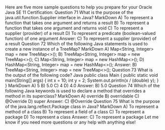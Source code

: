 Here are five more sample questions to help you prepare for your Oracle Java SE 11 Certification:
Question 71
What is the purpose of the java.util.function.Supplier interface in Java?
MarkDown
A) To represent a function that takes one argument and returns a result
B) To represent a function that takes one argument and returns void
C) To represent a supplier (provider) of a result
D) To represent a predicate (boolean-valued function) of one argument
Answer: C) To represent a supplier (provider) of a result
Question 72
Which of the following Java statements is used to create a new instance of a TreeMap?
MarkDown
A) Map<String, Integer> map = new TreeMap<>();
B) TreeMap<String, Integer> map = new TreeMap<>();
C) Map<String, Integer> map = new HashMap<>();
D) HashMap<String, Integer> map = new HashMap<>();
Answer: B) TreeMap<String, Integer> map = new TreeMap<>();
Question 73
What is the output of the following code?
Java
public class Main {
  public static void main(String[] args) {
    int x = 10;
    int y = 2;
    System.out.println(x / (double) y);
  }
}
MarkDown
A) 5
B) 5.0
C) 4
D) 4.0
Answer: B) 5.0
Question 74
Which of the following Java keywords is used to declare a method that overrides a method in its superclass?
MarkDown
A) override
B) overridable
C) @Override
D) super
Answer: C) @Override
Question 75
What is the purpose of the java.lang.reflect.Package class in Java?
MarkDown
A) To represent a method of a class
B) To represent a field of a class
C) To represent a package
D) To represent a class
Answer: C) To represent a package
Let me know if you need more questions or any help with anything else!